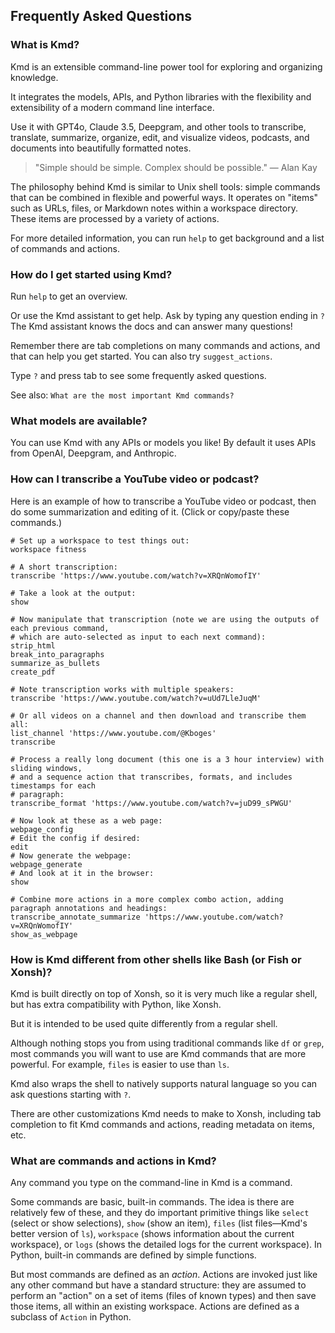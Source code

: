 ## Frequently Asked Questions

### What is Kmd?

Kmd is an extensible command-line power tool for exploring and organizing knowledge.

It integrates the models, APIs, and Python libraries with the flexibility and extensibility
of a modern command line interface.

Use it with GPT4o, Claude 3.5, Deepgram, and other tools to transcribe, translate,
summarize, organize, edit, and visualize videos, podcasts, and documents into beautifully
formatted notes.

> "Simple should be simple.
> Complex should be possible."
> — Alan Kay

The philosophy behind Kmd is similar to Unix shell tools: simple commands that can be
combined in flexible and powerful ways.
It operates on "items" such as URLs, files, or Markdown notes within a workspace directory.
These items are processed by a variety of actions.

For more detailed information, you can run `help` to get background and a list of commands
and actions.

### How do I get started using Kmd?

Run `help` to get an overview.

Or use the Kmd assistant to get help.
Ask by typing any question ending in `?` The Kmd assistant knows the docs and can answer
many questions!

Remember there are tab completions on many commands and actions, and that can help you get
started. You can also try `suggest_actions`.

Type `?` and press tab to see some frequently asked questions.

See also: `What are the most important Kmd commands?`

### What models are available?

You can use Kmd with any APIs or models you like!
By default it uses APIs from OpenAI, Deepgram, and Anthropic.

### How can I transcribe a YouTube video or podcast?

Here is an example of how to transcribe a YouTube video or podcast, then do some
summarization and editing of it.
(Click or copy/paste these commands.)

```shell
# Set up a workspace to test things out:
workspace fitness

# A short transcription:
transcribe 'https://www.youtube.com/watch?v=XRQnWomofIY'

# Take a look at the output:
show

# Now manipulate that transcription (note we are using the outputs of each previous command,
# which are auto-selected as input to each next command):
strip_html
break_into_paragraphs
summarize_as_bullets
create_pdf

# Note transcription works with multiple speakers:
transcribe 'https://www.youtube.com/watch?v=uUd7LleJuqM'

# Or all videos on a channel and then download and transcribe them all:
list_channel 'https://www.youtube.com/@Kboges'
transcribe

# Process a really long document (this one is a 3 hour interview) with sliding windows,
# and a sequence action that transcribes, formats, and includes timestamps for each
# paragraph:
transcribe_format 'https://www.youtube.com/watch?v=juD99_sPWGU'

# Now look at these as a web page:
webpage_config
# Edit the config if desired:
edit
# Now generate the webpage:
webpage_generate
# And look at it in the browser:
show

# Combine more actions in a more complex combo action, adding paragraph annotations and headings:
transcribe_annotate_summarize 'https://www.youtube.com/watch?v=XRQnWomofIY'
show_as_webpage
```

### How is Kmd different from other shells like Bash (or Fish or Xonsh)?

Kmd is built directly on top of Xonsh, so it is very much like a regular shell, but has
extra compatibility with Python, like Xonsh.

But it is intended to be used quite differently from a regular shell.

Although nothing stops you from using traditional commands like `df` or `grep`, most
commands you will want to use are Kmd commands that are more powerful.
For example, `files` is easier to use than `ls`.

Kmd also wraps the shell to natively supports natural language so you can ask questions
starting with `?`.

There are other customizations Kmd needs to make to Xonsh, including tab completion to fit
Kmd commands and actions, reading metadata on items, etc.

### What are commands and actions in Kmd?

Any command you type on the command-line in Kmd is a command.

Some commands are basic, built-in commands.
The idea is there are relatively few of these, and they do important primitive things like
`select` (select or show selections), `show` (show an item), `files` (list files—Kmd's
better version of `ls`), `workspace` (shows information about the current workspace), or
`logs` (shows the detailed logs for the current workspace).
In Python, built-in commands are defined by simple functions.

But most commands are defined as an *action*. Actions are invoked just like any other
command but have a standard structure: they are assumed to perform an "action" on a set of
items (files of known types) and then save those items, all within an existing workspace.
Actions are defined as a subclass of `Action` in Python.
